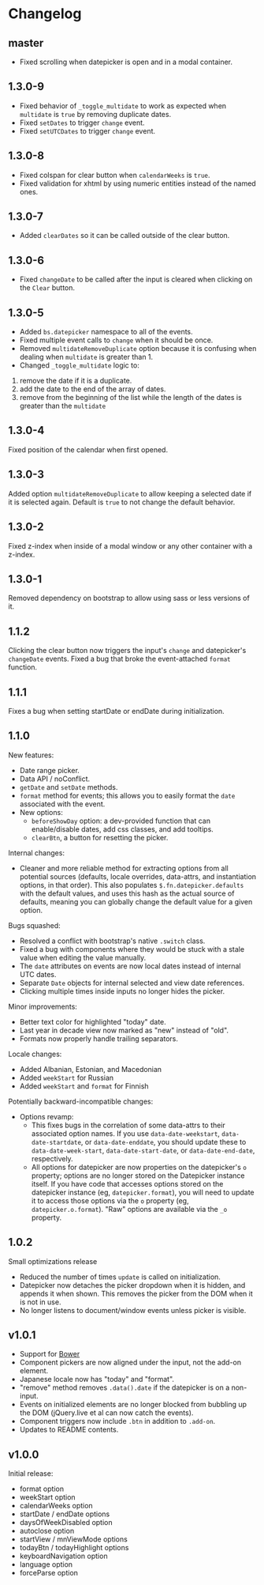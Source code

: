 Changelog
=========

master
----------

* Fixed scrolling when datepicker is open and in a modal container.

1.3.0-9
----------

* Fixed behavior of ```_toggle_multidate``` to work as expected when ```multidate``` is ```true``` by removing duplicate dates.
* Fixed ```setDates``` to trigger ```change``` event.
* Fixed ```setUTCDates``` to trigger ```change``` event.

1.3.0-8
----------

* Fixed colspan for clear button when ```calendarWeeks``` is ```true```.
* Fixed validation for xhtml by using numeric entities instead of the named ones.

1.3.0-7
----------

* Added ```clearDates``` so it can be called outside of the clear button.

1.3.0-6
----------

* Fixed ```changeDate``` to be called after the input is cleared when clicking on the ```Clear``` button.

1.3.0-5
----------

* Added ```bs.datepicker``` namespace to all of the events.
* Fixed multiple event calls to ```change``` when it should be once.
* Removed ```multidateRemoveDuplicate``` option because it is confusing when dealing when ```multidate``` is greater than 1.
* Changed ```_toggle_multidate``` logic to:
 1. remove the date if it is a duplicate.
 2. add the date to the end of the array of dates.
 3. remove from the beginning of the list while the length of the dates is greater than the ```multidate```

1.3.0-4
----------

Fixed position of the calendar when first opened.

1.3.0-3
----------

Added option ```multidateRemoveDuplicate``` to allow keeping a selected date if it is selected again. Default is ```true``` to not change the default behavior.

1.3.0-2
----------

Fixed z-index when inside of a modal window or any other container with a z-index.

1.3.0-1
----------

Removed dependency on bootstrap to allow using sass or less versions of it.


1.1.2
----------

Clicking the clear button now triggers the input's `change` and datepicker's `changeDate` events.
Fixed a bug that broke the event-attached `format` function.


1.1.1
----------

Fixes a bug when setting startDate or endDate during initialization.


1.1.0
----------

New features:
* Date range picker.
* Data API / noConflict.
* `getDate` and `setDate` methods.
* `format` method for events; this allows you to easily format the `date` associated with the event.
* New options:
  * `beforeShowDay` option: a dev-provided function that can enable/disable dates, add css classes, and add tooltips.
  * `clearBtn`, a button for resetting the picker.

Internal changes:
* Cleaner and more reliable method for extracting options from all potential sources (defaults, locale overrides, data-attrs, and instantiation options, in that order).  This also populates `$.fn.datepicker.defaults` with the default values, and uses this hash as the actual source of defaults, meaning you can globally change the default value for a given option.

Bugs squashed:
* Resolved a conflict with bootstrap's native `.switch` class.
* Fixed a bug with components where they would be stuck with a stale value when editing the value manually.
* The `date` attributes on events are now local dates instead of internal UTC dates.
* Separate `Date` objects for internal selected and view date references.
* Clicking multiple times inside inputs no longer hides the picker.

Minor improvements:
* Better text color for highlighted "today" date.
* Last year in decade view now marked as "new" instead of "old".
* Formats now properly handle trailing separators.

Locale changes:
* Added Albanian, Estonian, and Macedonian
* Added `weekStart` for Russian
* Added `weekStart` and `format` for Finnish

Potentially backward-incompatible changes:
* Options revamp:
  * This fixes bugs in the correlation of some data-attrs to their associated option names.  If you use `data-date-weekstart`, `data-date-startdate`, or `data-date-enddate`, you should update these to `data-date-week-start`, `data-date-start-date`, or `data-date-end-date`, respectively.
  * All options for datepicker are now properties on the datepicker's `o` property; options are no longer stored on the Datepicker instance itself.  If you have code that accesses options stored on the datepicker instance (eg, `datepicker.format`), you will need to update it to access those options via the `o` property (eg, `datepicker.o.format`).  "Raw" options are available via the `_o` property.

1.0.2
----------

Small optimizations release

* Reduced the number of times `update` is called on initialization.
* Datepicker now detaches the picker dropdown when it is hidden, and appends it when shown.  This removes the picker from the DOM when it is not in use.
* No longer listens to document/window events unless picker is visible.

v1.0.1
------

* Support for [Bower](http://twitter.github.com/bower/)
* Component pickers are now aligned under the input, not the add-on element.
* Japanese locale now has "today" and "format".
* "remove" method removes `.data().date` if the datepicker is on a non-input.
* Events on initialized elements are no longer blocked from bubbling up the DOM (jQuery.live et al can now catch the events).
* Component triggers now include `.btn` in addition to `.add-on`.
* Updates to README contents.

v1.0.0
------

Initial release:

* format option
* weekStart option
* calendarWeeks option
* startDate / endDate options
* daysOfWeekDisabled option
* autoclose option
* startView / mnViewMode options
* todayBtn / todayHighlight options
* keyboardNavigation option
* language option
* forceParse option
